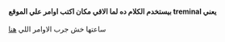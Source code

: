 #### بيستخدم الكلام ده لما الاقي مكان اكتب اوامر علي الموقع treminal يعني 

ساعتها خش جرب الاوامر اللي [هنا ](https://github.com/swisskyrepo/PayloadsAllTheThings/blob/master/Methodology%20and%20Resources/Reverse%20Shell%20Cheatsheet.md)

